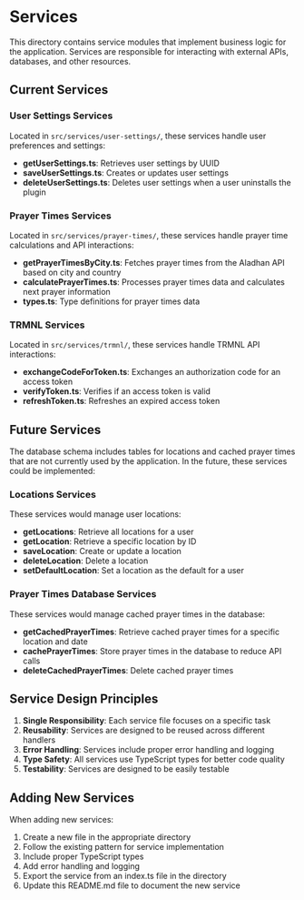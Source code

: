 # Services

This directory contains service modules that implement business logic for the application. Services are responsible for interacting with external APIs, databases, and other resources.

## Current Services

### User Settings Services

Located in `src/services/user-settings/`, these services handle user preferences and settings:

- **getUserSettings.ts**: Retrieves user settings by UUID
- **saveUserSettings.ts**: Creates or updates user settings
- **deleteUserSettings.ts**: Deletes user settings when a user uninstalls the plugin

### Prayer Times Services

Located in `src/services/prayer-times/`, these services handle prayer time calculations and API interactions:

- **getPrayerTimesByCity.ts**: Fetches prayer times from the Aladhan API based on city and country
- **calculatePrayerTimes.ts**: Processes prayer times data and calculates next prayer information
- **types.ts**: Type definitions for prayer times data

### TRMNL Services

Located in `src/services/trmnl/`, these services handle TRMNL API interactions:

- **exchangeCodeForToken.ts**: Exchanges an authorization code for an access token
- **verifyToken.ts**: Verifies if an access token is valid
- **refreshToken.ts**: Refreshes an expired access token

## Future Services

The database schema includes tables for locations and cached prayer times that are not currently used by the application. In the future, these services could be implemented:

### Locations Services

These services would manage user locations:

- **getLocations**: Retrieve all locations for a user
- **getLocation**: Retrieve a specific location by ID
- **saveLocation**: Create or update a location
- **deleteLocation**: Delete a location
- **setDefaultLocation**: Set a location as the default for a user

### Prayer Times Database Services

These services would manage cached prayer times in the database:

- **getCachedPrayerTimes**: Retrieve cached prayer times for a specific location and date
- **cachePrayerTimes**: Store prayer times in the database to reduce API calls
- **deleteCachedPrayerTimes**: Delete cached prayer times

## Service Design Principles

1. **Single Responsibility**: Each service file focuses on a specific task
2. **Reusability**: Services are designed to be reused across different handlers
3. **Error Handling**: Services include proper error handling and logging
4. **Type Safety**: All services use TypeScript types for better code quality
5. **Testability**: Services are designed to be easily testable

## Adding New Services

When adding new services:

1. Create a new file in the appropriate directory
2. Follow the existing pattern for service implementation
3. Include proper TypeScript types
4. Add error handling and logging
5. Export the service from an index.ts file in the directory
6. Update this README.md file to document the new service
